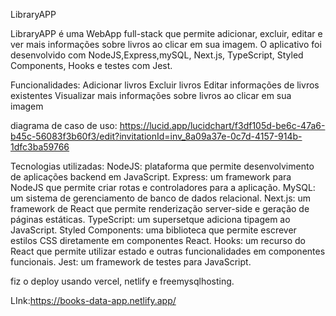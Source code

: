 LibraryAPP

LibraryAPP é uma WebApp full-stack que permite adicionar, excluir, editar e ver mais informações sobre livros ao clicar em sua imagem. O aplicativo foi desenvolvido com NodeJS,Express,mySQL, Next.js, TypeScript, Styled Components, Hooks e testes com Jest.

Funcionalidades:
Adicionar livros 
Excluir livros 
Editar informações de livros existentes
Visualizar mais informações sobre livros ao clicar em sua imagem

diagrama de caso de uso: https://lucid.app/lucidchart/f3df105d-be6c-47a6-b45c-56083f3b60f3/edit?invitationId=inv_8a09a37e-0c7d-4157-914b-1dfc3ba59766

Tecnologias utilizadas:
NodeJS: plataforma que permite desenvolvimento de aplicações backend em JavaScript.
Express: um framework para NodeJS que permite criar rotas e controladores para a aplicação.
MySQL: um sistema de gerenciamento de banco de dados relacional.
Next.js: um framework de React que permite renderização server-side e geração de páginas estáticas.
TypeScript: um supersetque adiciona tipagem ao JavaScript.
Styled Components: uma biblioteca que permite escrever estilos CSS diretamente em componentes React.
Hooks: um recurso do React que permite utilizar estado e outras funcionalidades em componentes funcionais.
Jest: um framework de testes para JavaScript.

fiz o deploy usando vercel, netlify e freemysqlhosting.

LInk:https://books-data-app.netlify.app/
